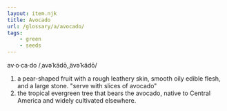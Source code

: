 ```yaml
---
layout: item.njk
title: Avocado
url: /glossary/a/avocado/
tags:
    - green
    - seeds
---
```


av·o·ca·do
/ˌavəˈkädō,ˌävəˈkädō/

1. a pear-shaped fruit with a rough leathery skin, smooth oily edible flesh, and a large stone.
   "serve with slices of avocado"
2. the tropical evergreen tree that bears the avocado, native to Central America and widely cultivated elsewhere.
